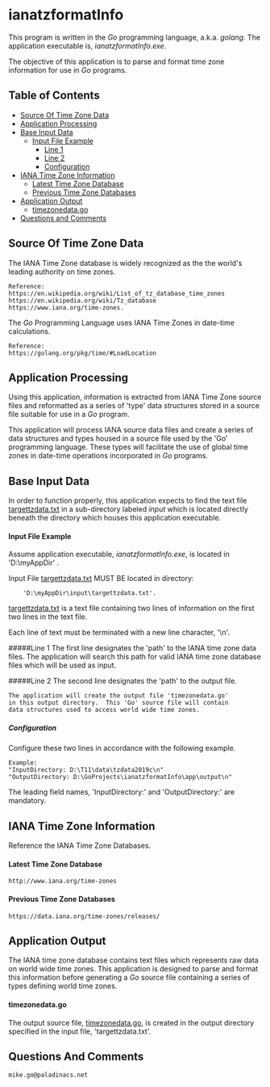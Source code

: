 # ianatzformatInfo

This program is written in the *Go* programming language, a.k.a. *golang*.
The application executable is, *ianatzformatInfo.exe*.

The objective of this application is to parse and format time zone information
for use in *Go* programs. 

## Table of Contents
+ [Source Of Time Zone Data](#source-of-time-zone-data)
+ [Application Processing](#application-processing)
+ [Base Input Data](#base-input-data)
    - [Input File Example](#input-file-example)
        - [Line 1](#line-1)
        - [Line 2](#line-2)
        - [Configuration](#configuration)
+ [IANA Time Zone Information](#iana-time-zone-information)
    - [Latest Time Zone Database](#latest-time-zone-database)
    - [Previous Time Zone Databases](#previous-time-zone-databases)
+ [Application Output](#application-output)
    - [timezonedata.go](#timezonedatago)
+ [Questions and Comments](#questions-and-comments)

## Source Of Time Zone Data

The IANA Time Zone database is widely recognized as the the world's
leading authority on time zones.

    Reference:
    https://en.wikipedia.org/wiki/List_of_tz_database_time_zones
    https://en.wikipedia.org/wiki/Tz_database
    https://www.iana.org/time-zones.

The *Go* Programming Language uses IANA Time Zones in date-time
calculations.

    Reference:
    https://golang.org/pkg/time/#LoadLocation

## Application Processing
Using this application, information is extracted from IANA Time Zone
source files and reformatted as a series of 'type' data structures
stored in a source file suitable for use in a *Go* program.

This application will process IANA source data files and create a series
of data structures and types housed in a source file used by the 'Go'
programming language. These types will facilitate the use of global time
zones in date-time operations incorporated in *Go* programs. 

## Base Input Data 
In order to function properly, this application expects to find the text file
[targettzdata.txt](./app/input/targettzdata.txt) in a sub-directory labeled *input* which is located directly
beneath the directory which houses this application executable. 

#### Input File Example
Assume application executable, *ianatzformatInfo.exe*,
is located in 'D:\myAppDir' .
     
Input File [targettzdata.txt](./app/input/targettzdata.txt) MUST BE located in directory: 

        'D:\myAppDir\input\targettzdata.txt'.

[targettzdata.txt](./app/input/targettzdata.txt) is a text file containing two lines
of information on the first two lines in the text file.
    
Each line of text must be terminated with a new line
character, '\n'. 

#####Line 1 
    The first line designates the 'path' to the IANA time zone data files.
    The application will search this path for valid IANA time zone database
    files which will be used as input.

#####Line 2
    The second line designates the 'path' to the output file.
    
    The application will create the output file 'timezonedata.go'
    in this output directory.  This 'Go' source file will contain
    data structures used to access world wide time zones. 

##### Configuration
Configure these two lines in accordance with the following example.

    Example:
    "InputDirectory: D:\T11\data\tzdata2019c\n"
    "OutputDirectory: D:\GoProjects\ianatzformatInfo\app\output\n"

The leading field names, 'InputDirectory:' and 'OutputDirectory:'
are mandatory.


## IANA Time Zone Information

Reference the IANA Time Zone Databases.

#### Latest Time Zone Database

    http://www.iana.org/time-zones

#### Previous Time Zone Databases

    https://data.iana.org/time-zones/releases/

## Application Output

The IANA time zone database contains text files which represents
raw data on world wide time zones. This application is designed
to parse and format this information before generating a *Go*
source file containing a series of types defining world time
zones. 

#### timezonedata.go
The output source file, [timezonedata.go](./app/output/timezonedata.go),
is created in the output directory specified in the input file,
'targettzdata.txt'.


## Questions And Comments

    mike.go@paladinacs.net
        


